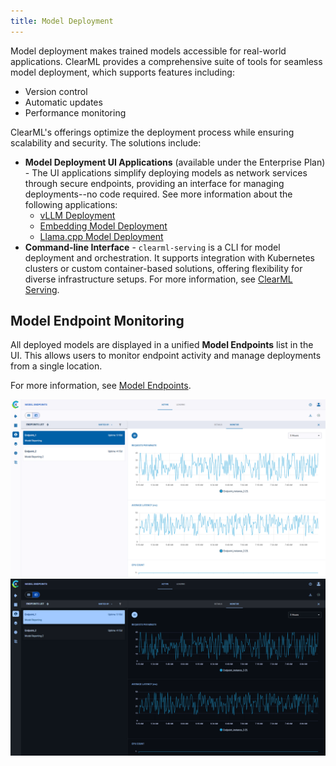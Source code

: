 ```yaml
---
title: Model Deployment
---
```


Model deployment makes trained models accessible for real-world applications. ClearML provides a comprehensive suite of 
tools for seamless model deployment, which supports
features including:
* Version control
* Automatic updates 
* Performance monitoring

ClearML's offerings optimize the deployment process 
while ensuring scalability and security. The solutions include: 
* **Model Deployment UI Applications** (available under the Enterprise Plan) - The UI applications simplify deploying models 
  as network services through secure endpoints, providing an interface for managing deployments--no code required. 
  See more information about the following applications: 
  * [vLLM Deployment](webapp/applications/apps_model_deployment.md) 
  * [Embedding Model Deployment](webapp/applications/apps_embed_model_deployment.md) 
  * [Llama.cpp Model Deployment](webapp/applications/apps_llama_deployment.md)
* **Command-line Interface** - `clearml-serving` is a CLI for model deployment and orchestration. 
  It supports integration with Kubernetes clusters or custom container-based 
  solutions, offering flexibility for diverse infrastructure setups. 
  For more information, see [ClearML Serving](clearml_serving/clearml_serving.md).

## Model Endpoint Monitoring 
All deployed models are displayed in a unified **Model Endpoints** list in the UI. This 
allows users to monitor endpoint activity and manage deployments from a single location.

For more information, see [Model Endpoints](webapp/webapp_model_endpoints.md).

![Model Endpoints](img/webapp_model_endpoints_monitor.png#light-mode-only)
![Model Endpoints](img/webapp_model_endpoints_monitor_dark.png#dark-mode-only)


